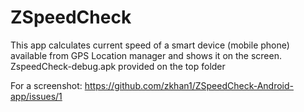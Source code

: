 # ZSpeedCheck

This app calculates current speed of a smart device (mobile phone) available from GPS Location manager and shows it on the screen.
ZspeedCheck-debug.apk provided on the top folder

For a screenshot: https://github.com/zkhan1/ZSpeedCheck-Android-app/issues/1

